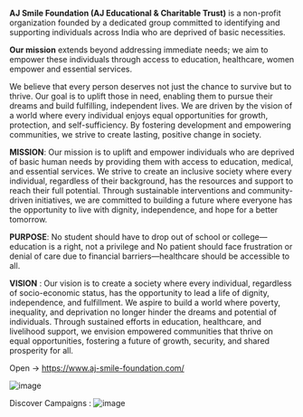 **AJ Smile Foundation (AJ Educational & Charitable Trust)** is a non-profit organization founded by a dedicated group committed to identifying and supporting individuals across India who are deprived of basic necessities.

**Our mission** extends beyond addressing immediate needs; we aim to empower these individuals through access to education, healthcare, women empower and essential services.

We believe that every person deserves not just the chance to survive but to thrive. Our goal is to uplift those in need, enabling them to pursue their dreams and build fulfilling, independent lives. We are driven by the vision of a world where every individual enjoys equal opportunities for growth, protection, and self-sufficiency. By fostering development and empowering communities, we strive to create lasting, positive change in society.

   
**MISSION**: Our mission is to uplift and empower individuals who are deprived of basic human needs by providing them with access to education, medical, and essential services. We strive to create an inclusive society where every individual, regardless of their background, has the resources and support to reach their full potential. Through sustainable interventions and community-driven initiatives, we are committed to building a future where everyone has the opportunity to live with dignity, independence, and hope for a better tomorrow.

**PURPOSE**: No student should have to drop out of school or college—education is a right, not a privilege and No patient should face frustration or denial of care due to financial barriers—healthcare should be accessible to all.

**VISION** : Our vision is to create a society where every individual, regardless of socio-economic status, has the opportunity to lead a life of dignity, independence, and fulfillment. We aspire to build a world where poverty, inequality, and deprivation no longer hinder the dreams and potential of individuals. Through sustained efforts in education, healthcare, and livelihood support, we envision empowered communities that thrive on equal opportunities, fostering a future of growth, security, and shared prosperity for all.

Open -> https://www.aj-smile-foundation.com/

![image](https://github.com/user-attachments/assets/6f99e423-2cbc-40f8-b7d0-d45bc031eaa0)

Discover Campaigns : 
![image](https://github.com/user-attachments/assets/73b0da5c-b8ec-4335-a7a7-c63ce02e0c73)

